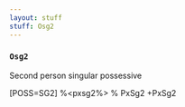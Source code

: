 ```yaml
---
layout: stuff
stuff: Osg2
---
```

### ` Osg2 ` 

Second person singular possessive

[POSS=SG2]
%<pxsg2%>
% PxSg2
+PxSg2
